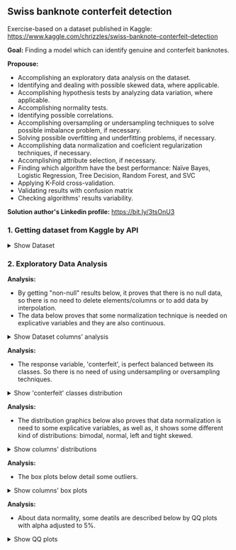 ## Swiss banknote conterfeit detection

Exercise-based on a dataset published in Kaggle: https://www.kaggle.com/chrizzles/swiss-banknote-conterfeit-detection

**Goal:** Finding a model which can identify genuine and conterfeit banknotes.

**Propouse:**

 - Accomplishing an exploratory data analysis on the dataset.
 - Identifying and dealing with possible skewed data, where applicable.
 - Accomplishing hypothesis tests by analyzing data variation, where applicable.
 - Accomplishing normality tests.
 - Identifying possible correlations.
 - Accomplishing oversampling or undersampling techniques to solve possible imbalance problem, if necessary.
 - Solving possible overfitting and underfitting problems, if necessary.
 - Accomplishing data normalization and coeficient regularization techniques, if necessary.
 - Accomplishing attribute selection, if necessary.
 - Finding which algorithm have the best performance: Naïve Bayes, Logistic Regression, Tree Decision, Random Forest, and SVC
 - Applying K-Fold cross-validation.
 - Validating results with confusion matrix
 - Checking algorithms' results variability.

**Solution author's Linkedin profile:** https://bit.ly/3tsOnU3

### 1. Getting dataset from Kaggle by API

<details><summary>Show Dataset</summary>
<p align="center">
  <img src="https://github.com/TheVini/DataScience/blob/master/classification/swiss_banknote/src/Image_001.png" width="350">
</p>
</details>

### 2. Exploratory Data Analysis

**Analysis:** 
 - By getting "non-null" results below, it proves that there is no null data, so there is no need to delete elements/columns or to add data by interpolation.
 - The data below proves that some normalization technique is needed on explicative variables and they are also continuous.

<details><summary>Show Dataset columns' analysis</summary>
<p align="center">
  <img src="https://github.com/TheVini/DataScience/blob/master/classification/swiss_banknote/src/Image_002.png" height="250">
  <img src="https://github.com/TheVini/DataScience/blob/master/classification/swiss_banknote/src/Image_003.png" height="250">
</p>
</details>

**Analysis:** 
 - The response variable, 'conterfeit', is perfect balanced between its classes. So there is no need of using undersampling or oversampling techniques.
<details><summary>Show 'conterfeit' classes distribution</summary>
<p align="center">
  <img src="https://github.com/TheVini/DataScience/blob/master/classification/swiss_banknote/src/Image_004.png" height="15">
</p>
</details>

**Analysis:** 
 - The distribution graphics below also proves that data normalization is need to some explicative variables, as well as, it shows some different kind of distributions: bimodal, normal, left and tight skewed.
<details><summary>Show columns' distributions</summary>
<p align="center">
  <img src="https://github.com/TheVini/DataScience/blob/master/classification/swiss_banknote/src/Image_005.png" width="850">
</p>
</details>

**Analysis:** 
 - The box plots below detail some outliers.

<details><summary>Show columns' box plots</summary>
<p align="center">
  <img src="https://github.com/TheVini/DataScience/blob/master/classification/swiss_banknote/src/Image_006.png" width="850">
</p>
</details>

**Analysis:** 
 - About data normality, some deatils are described below by QQ plots with alpha adjusted to 5%.

<details><summary>Show QQ plots</summary>
<p>- About data normality, some deatils are described below by QQ plots with alpha adjusted to 5%.</p>
<p align="center">
  <img src="https://github.com/TheVini/DataScience/blob/master/classification/swiss_banknote/src/Image_007.png" width="850">
</p>
</details>
